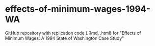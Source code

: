 # effects-of-minimum-wages-1994-WA
GitHub repository with replication code (.Rmd, .html) for "Effects of Minimum Wages: A 1994 State of Washington Case Study"
